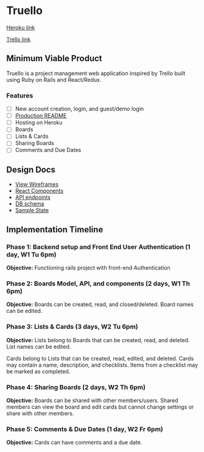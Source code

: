 # Truello

[Heroku link][heroku]

[Trello link][trello]

[heroku]: http://www.herokuapp.com
[trello]: https://trello.com/b/TsgVCryN/truello

## Minimum Viable Product

Truello is a project management web application inspired by Trello built
using Ruby on Rails and React/Redux.

### Features
- [ ] New account creation, login, and guest/demo login
- [ ] [Production README](../README.md)
- [ ] Hosting on Heroku
- [ ] Boards
- [ ] Lists & Cards
- [ ] Sharing Boards
- [ ] Comments and Due Dates

## Design Docs
* [View Wireframes][wireframes]
* [React Components][components]
* [API endpoints][api-endpoints]
* [DB schema][schema]
* [Sample State][sample-state]

[wireframes]: wireframes
[components]: component-hierarchy.md
[sample-state]: sample-state.md
[api-endpoints]: api-endpoints.md
[schema]: schema.md

## Implementation Timeline

### Phase 1: Backend setup and Front End User Authentication (1 day, W1 Tu 6pm)

**Objective:** Functioning rails project with front-end Authentication

### Phase 2: Boards Model, API, and components (2 days, W1 Th 6pm)

**Objective:** Boards can be created, read, and closed/deleted.
Board names can be edited.

### Phase 3: Lists & Cards (3 days, W2 Tu 6pm)

**Objective:** Lists belong to Boards that can be created, read, and deleted.
List names can be edited.

Cards belong to Lists that can be created, read, edited, and deleted.
Cards may contain a name, description, and checklists.
Items from a checklist may be marked as completed.

### Phase 4: Sharing Boards (2 days, W2 Th 6pm)

**Objective:** Boards can be shared with other members/users.
Shared members can view the board and edit cards but cannot change settings or share with other members.

### Phase 5: Comments & Due Dates (1 day, W2 Fr 6pm)

**Objective:** Cards can have comments and a due date.
